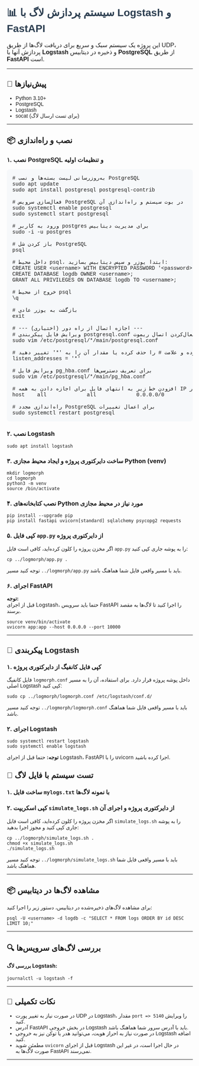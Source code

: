 <h1 style="font-family: Vazirmatn, sans-serif; color: #2c3e50;">📊 سیستم پردازش لاگ با Logstash و FastAPI</h1>

<p style="font-family: Vazirmatn, sans-serif; font-size: 16px;">
این پروژه یک سیستم سبک و سریع برای دریافت لاگ‌ها از طریق UDP، پردازش آنها با <strong>Logstash</strong> و ذخیره در دیتابیس <strong>PostgreSQL</strong> از طریق <strong>FastAPI</strong> است.
</p>

<hr>

<h2 style="font-family: Vazirmatn, sans-serif;">🔧 پیش‌نیازها</h2>
<ul style="font-family: Vazirmatn, sans-serif;">
  <li>Python 3.10+</li>
  <li>PostgreSQL</li>
  <li>Logstash</li>
  <li>socat (برای تست ارسال لاگ)</li>
</ul>

<hr>

<h2 style="font-family: Vazirmatn, sans-serif;">📦 نصب و راه‌اندازی</h2>

<h3 style="font-family: Vazirmatn, sans-serif;">۱. نصب PostgreSQL و تنظیمات اولیه</h3>

<pre style="font-family: 'Courier New', monospace; background-color: #f6f8fa; padding: 15px; border-radius: 8px; overflow-x: auto;">
# به‌روزرسانی لیست بسته‌ها و نصب PostgreSQL
sudo apt update
sudo apt install postgresql postgresql-contrib

# فعال‌سازی سرویس PostgreSQL در بوت سیستم و راه‌اندازی آن
sudo systemctl enable postgresql
sudo systemctl start postgresql

# ورود به کاربر postgres برای مدیریت دیتابیس
sudo -i -u postgres

# باز کردن شل PostgreSQL
psql

# داخل محیط psql، ابتدا یوزر و سپس دیتابیس بسازید:
CREATE USER &lt;username&gt; WITH ENCRYPTED PASSWORD '&lt;password&gt;';
CREATE DATABASE logdb OWNER &lt;username&gt;;
GRANT ALL PRIVILEGES ON DATABASE logdb TO &lt;username&gt;;

# خروج از محیط psql
\q

# بازگشت به یوزر عادی
exit

# --- اجازه اتصال از راه دور (اختیاری) ---
# ویرایش فایل پیکربندی postgresql.conf برای فعال‌کردن اتصال ریموت
sudo vim /etc/postgresql/*/main/postgresql.conf

# خط زیر را پیدا کرده و علامت # را حذف کرده یا مقدار آن را به '*' تغییر دهید
listen_addresses = '*'

# ویرایش فایل pg_hba.conf برای تعریف دسترسی‌ها
sudo vim /etc/postgresql/*/main/pg_hba.conf

# افزودن خط زیر به انتهای فایل برای اجازه دادن به همه IP ها با رمز عبور
host    all             all             0.0.0.0/0               md5

# راه‌اندازی مجدد PostgreSQL برای اعمال تغییرات
sudo systemctl restart postgresql
</pre>


<h3>۲. نصب Logstash</h3>
<pre><code>sudo apt install logstash</code></pre>

<h3>۳. ساخت دایرکتوری پروژه و ایجاد محیط مجازی Python (venv)</h3>
<pre><code>mkdir logmorph
cd logmorph
python3 -m venv <venv_name>
source <venv_name>/bin/activate
</code></pre>

<h3>۴. نصب کتابخانه‌های Python مورد نیاز در محیط مجازی</h3>
<pre><code>pip install --upgrade pip
pip install fastapi uvicorn[standard] sqlalchemy psycopg2 requests
</code></pre>

<h3>۵. کپی فایل <code>app.py</code> از دایرکتوری پروژه</h3>
<p>اگر مخزن پروژه را کلون کرده‌اید، کافی است فایل <code>app.py</code> را به پوشه جاری کپی کنید:</p>
<pre><code>cp ../logmorph/app.py .</code></pre>
<p>توجه کنید مسیر <code>../logmorph/app.py</code> باید با مسیر واقعی فایل شما هماهنگ باشد.</p>

<h3>۶. اجرای FastAPI</h3>
<p><strong>توجه:</strong> <br> قبل از اجرای Logstash، حتما باید سرویس FastAPI را اجرا کنید تا لاگ‌ها به مقصد برسند.</p>
<pre><code>source venv/bin/activate
uvicorn app:app --host 0.0.0.0 --port 10000
</code></pre>

<hr>

<h2 style="font-family: Vazirmatn, sans-serif;">🧾 پیکربندی Logstash</h2>

<h3>۱. کپی فایل کانفیگ از دایرکتوری پروژه</h3>

<p style="font-family: Vazirmatn, sans-serif;">
فایل کانفیگ <code>logmorph.conf</code> داخل پوشه پروژه قرار دارد. برای استفاده، آن را به مسیر اصلی Logstash کپی کنید:
</p>

<pre><code>sudo cp ../logmorph/logmorph.conf /etc/logstash/conf.d/</code></pre>
<p>توجه کنید مسیر <code>../logmorph/logmorph.conf</code> باید با مسیر واقعی فایل شما هماهنگ باشد.</p>

<h3>۲. اجرای Logstash</h3>
<pre><code>sudo systemctl restart logstash
sudo systemctl enable logstash
</code></pre>

<p><strong>توجه:</strong> حتما قبل از اجرای Logstash، FastAPI را با uvicorn اجرا کرده باشید.</p>

<h2 style="font-family: Vazirmatn, sans-serif;">🚀 تست سیستم با فایل لاگ</h2>

<h3>۱. ساخت فایل <code>mylogs.txt</code> با نمونه لاگ‌ها</h3>

<h3>۲. کپی اسکریپت <code>simulate_logs.sh</code> از دایرکتوری پروژه و اجرای آن</h3>

<p>اگر مخزن پروژه را کلون کرده‌اید، کافی است فایل <code>simulate_logs.sh</code> را به پوشه جاری کپی کنید و مجوز اجرا بدهید:</p>

<pre><code>cp ../logmorph/simulate_logs.sh .
chmod +x simulate_logs.sh
./simulate_logs.sh
</code></pre>

<p>توجه کنید مسیر <code>../logmorph/simulate_logs.sh</code> باید با مسیر واقعی فایل شما هماهنگ باشد.</p>

<hr>

<h2 style="font-family: Vazirmatn, sans-serif;">📦 مشاهده لاگ‌ها در دیتابیس</h2>

<p>برای مشاهده لاگ‌های ذخیره‌شده در دیتابیس، دستور زیر را اجرا کنید:</p>

<pre><code>psql -U &lt;username&gt; -d logdb -c "SELECT * FROM logs ORDER BY id DESC LIMIT 10;"</code></pre>

<hr>

<h2 style="font-family: Vazirmatn, sans-serif;">🔍 بررسی لاگ‌های سرویس‌ها</h2>


<h4>بررسی لاگ Logstash:</h4>
<pre><code>journalctl -u logstash -f</code></pre>

<hr>

<h2 style="font-family: Vazirmatn, sans-serif;">🧠 نکات تکمیلی</h2>
<ul style="font-family: Vazirmatn, sans-serif;">
  <li>در صورت نیاز به تغییر پورت UDP در Logstash، مقدار <code>port => 5140</code> را ویرایش کنید.</li>
  <li>آدرس FastAPI در بخش خروجی Logstash باید با آدرس سرور شما هماهنگ باشد.</li>
  <li>در صورت نیاز به احراز هویت، می‌توانید هدر یا توکن نیز به خروجی Logstash اضافه کنید.</li>
  <li>مطمئن شوید <code>uvicorn</code> قبل از اجرای Logstash در حال اجرا است، در غیر این صورت لاگ‌ها به FastAPI نمی‌رسند.</li>
</ul>

<hr>
